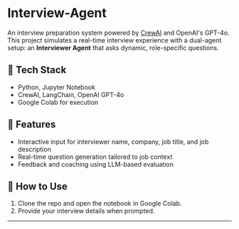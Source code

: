 # Interview-Agent
An interview preparation system powered by [CrewAI](https://docs.crewai.com/) and OpenAI's GPT-4o. This project simulates a real-time interview experience with a dual-agent setup: an **Interviewer Agent** that asks dynamic, role-specific questions.

## 🔧 Tech Stack
- Python, Jupyter Notebook
- CrewAI, LangChain, OpenAI GPT-4o
- Google Colab for execution

## 🎯 Features
- Interactive input for interviewer name, company, job title, and job description
- Real-time question generation tailored to job context
- Feedback and coaching using LLM-based evaluation

## 🚀 How to Use
1. Clone the repo and open the notebook in Google Colab.
2. Provide your interview details when prompted.


---
